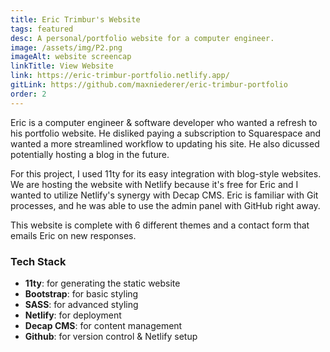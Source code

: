 ```yaml
---
title: Eric Trimbur's Website
tags: featured
desc: A personal/portfolio website for a computer engineer.
image: /assets/img/P2.png
imageAlt: website screencap
linkTitle: View Website
link: https://eric-trimbur-portfolio.netlify.app/
gitLink: https://github.com/maxniederer/eric-trimbur-portfolio
order: 2
---
```


Eric is a computer engineer & software developer who wanted a refresh to his portfolio website. He disliked paying a subscription to Squarespace and wanted a more streamlined workflow to updating his site. He also dicussed potentially hosting a blog in the future.

For this project, I used 11ty for its easy integration with blog-style websites. We are hosting the website with Netlify because it's free for Eric and I wanted to utilize Netlify's synergy with Decap CMS. Eric is familiar with Git processes, and he was able to use the admin panel with GitHub right away.

This website is complete with 6 different themes and a contact form that emails Eric on new responses.

### Tech Stack

- **11ty**: for generating the static website
- **Bootstrap**: for basic styling
- **SASS**: for advanced styling
- **Netlify**: for deployment
- **Decap CMS**: for content management
- **Github**: for version control & Netlify setup
